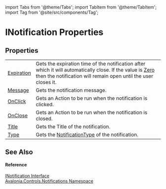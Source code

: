 import Tabs from '@theme/Tabs'; 
import TabItem from '@theme/TabItem'; 
import Tag from '@site/src/components/Tag'; 

# INotification Properties




## Properties
<table>
<tr>
<td><a href="P_Avalonia_Controls_Notifications_INotification_Expiration">Expiration</a></td>
<td>Gets the expiration time of the notification after which it will automatically close. If the value is <a href="https://learn.microsoft.com/dotnet/api/system.timespan.zero" target="_blank" rel="noopener noreferrer">Zero</a> then the notification will remain open until the user closes it.</td>
</tr>
<tr>
<td><a href="P_Avalonia_Controls_Notifications_INotification_Message">Message</a></td>
<td>Gets the notification message.</td>
</tr>
<tr>
<td><a href="P_Avalonia_Controls_Notifications_INotification_OnClick">OnClick</a></td>
<td>Gets an Action to be run when the notification is clicked.</td>
</tr>
<tr>
<td><a href="P_Avalonia_Controls_Notifications_INotification_OnClose">OnClose</a></td>
<td>Gets an Action to be run when the notification is closed.</td>
</tr>
<tr>
<td><a href="P_Avalonia_Controls_Notifications_INotification_Title">Title</a></td>
<td>Gets the Title of the notification.</td>
</tr>
<tr>
<td><a href="P_Avalonia_Controls_Notifications_INotification_Type">Type</a></td>
<td>Gets the <a href="T_Avalonia_Controls_Notifications_NotificationType">NotificationType</a> of the notification.</td>
</tr>
</table>

## See Also


#### Reference
<a href="T_Avalonia_Controls_Notifications_INotification">INotification Interface</a>  
<a href="N_Avalonia_Controls_Notifications">Avalonia.Controls.Notifications Namespace</a>  
